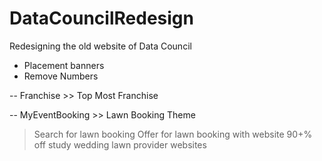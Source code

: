 # DataCouncilRedesign
Redesigning the old website of Data Council

- Placement banners 
- Remove Numbers


-- Franchise >> Top Most Franchise 

-- MyEventBooking >> Lawn Booking Theme 
  > Search for lawn booking 
  > Offer for lawn booking with website  90+% off
  > study wedding lawn provider websites
  > 
